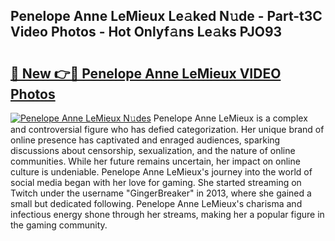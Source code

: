 ## Penelope Anne LeMieux Le𝚊ked N𝚞de - Part-t3C Video Photos - Hot Onlyf𝚊ns Le𝚊ks PJO93

# <h2><a href="http://ac25910.deff.icu/?id=Penelope+Anne+LeMieux">🔗 New 👉🔴 Penelope Anne LeMieux VIDEO Photos</a></h2>

[![Penelope Anne LeMieux N𝚞des](https://i.imgur.com/rIISA9y.gif)](http://ac25910.deff.icu/?id=Penelope+Anne+LeMieux)
Penelope Anne LeMieux is a complex and controversial figure who has defied categorization. Her unique brand of online presence has captivated and enraged audiences, sparking discussions about censorship, sexualization, and the nature of online communities. While her future remains uncertain, her impact on online culture is undeniable. Penelope Anne LeMieux's journey into the world of social media began with her love for gaming. She started streaming on Twitch under the username "GingerBreaker" in 2013, where she gained a small but dedicated following. Penelope Anne LeMieux's charisma and infectious energy shone through her streams, making her a popular figure in the gaming community.
